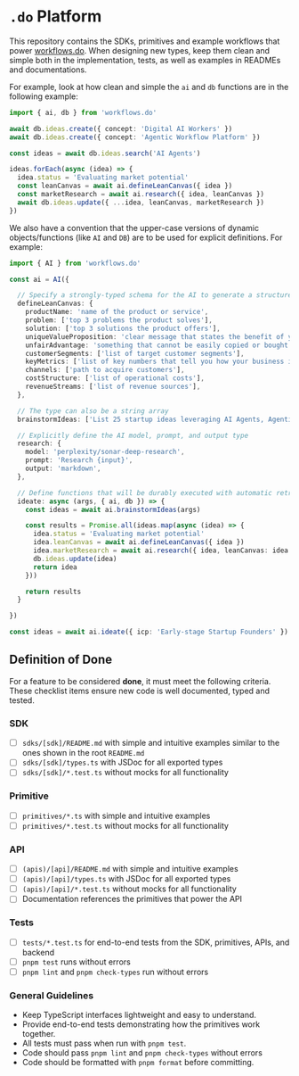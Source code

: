 # `.do` Platform

This repository contains the SDKs, primitives and example workflows that power [workflows.do](https://workflows.do). When designing new types, keep them clean and simple both in the implementation, tests, as well as examples in READMEs and documentations.

For example, look at how clean and simple the `ai` and `db` functions are in the following example:

```ts
import { ai, db } from 'workflows.do'

await db.ideas.create({ concept: 'Digital AI Workers' })
await db.ideas.create({ concept: 'Agentic Workflow Platform' })

const ideas = await db.ideas.search('AI Agents')

ideas.forEach(async (idea) => {
  idea.status = 'Evaluating market potential'
  const leanCanvas = await ai.defineLeanCanvas({ idea })
  const marketResearch = await ai.research({ idea, leanCanvas })
  await db.ideas.update({ ...idea, leanCanvas, marketResearch })
})
```

We also have a convention that the upper-case versions of dynamic objects/functions (like `AI` and `DB`) are to be used for explicit definitions. For example:

```ts
import { AI } from 'workflows.do'

const ai = AI({

  // Specify a strongly-typed schema for the AI to generate a structured output
  defineLeanCanvas: {
    productName: 'name of the product or service',
    problem: ['top 3 problems the product solves'],
    solution: ['top 3 solutions the product offers'],
    uniqueValueProposition: 'clear message that states the benefit of your product',
    unfairAdvantage: 'something that cannot be easily copied or bought',
    customerSegments: ['list of target customer segments'],
    keyMetrics: ['list of key numbers that tell you how your business is doing'],
    channels: ['path to acquire customers'],
    costStructure: ['list of operational costs'],
    revenueStreams: ['list of revenue sources'],
  },

  // The type can also be a string array
  brainstormIdeas: ['List 25 startup ideas leveraging AI Agents, Agentic Workflows, and/or Services delivered by AI Agents']

  // Explicitly define the AI model, prompt, and output type
  research: {
    model: 'perplexity/sonar-deep-research',
    prompt: 'Research {input}',
    output: 'markdown',
  },

  // Define functions that will be durably executed with automatic retries
  ideate: async (args, { ai, db }) => {
    const ideas = await ai.brainstormIdeas(args)

    const results = Promise.all(ideas.map(async (idea) => {
      idea.status = 'Evaluating market potential'
      idea.leanCanvas = await ai.defineLeanCanvas({ idea })
      idea.marketResearch = await ai.research({ idea, leanCanvas: idea.leanCanvas })
      db.ideas.update(idea)
      return idea
    }))

    return results
  }

})

const ideas = await ai.ideate({ icp: 'Early-stage Startup Founders' })

```

## Definition of Done

For a feature to be considered **done**, it must meet the following criteria.
These checklist items ensure new code is well documented, typed and tested.

### SDK

- [ ] `sdks/[sdk]/README.md` with simple and intuitive examples similar to the ones shown in the root `README.md`
- [ ] `sdks/[sdk]/types.ts` with JSDoc for all exported types
- [ ] `sdks/[sdk]/*.test.ts` without mocks for all functionality

### Primitive

- [ ] `primitives/*.ts` with simple and intuitive examples
- [ ] `primitives/*.test.ts` without mocks for all functionality

### API

- [ ] `(apis)/[api]/README.md` with simple and intuitive examples
- [ ] `(apis)/[api]/types.ts` with JSDoc for all exported types
- [ ] `(apis)/[api]/*.test.ts` without mocks for all functionality
- [ ] Documentation references the primitives that power the API

### Tests

- [ ] `tests/*.test.ts` for end-to-end tests from the SDK, primitives, APIs, and backend
- [ ] `pnpm test` runs without errors
- [ ] `pnpm lint` and `pnpm check-types` run without errors

### General Guidelines

- Keep TypeScript interfaces lightweight and easy to understand.
- Provide end-to-end tests demonstrating how the primitives work together.
- All tests must pass when run with `pnpm test`.
- Code should pass `pnpm lint` and `pnpm check-types` without errors
- Code should be formatted with `pnpm format` before committing.
